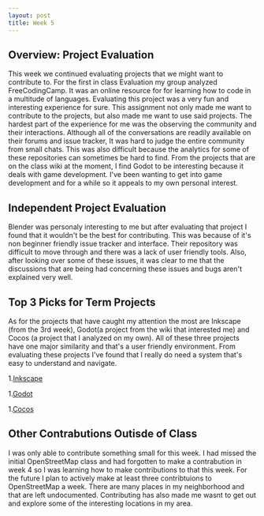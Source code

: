 ```yaml
---
layout: post
title: Week 5
---
```

## Overview: Project Evaluation 
  This week we continued evaluating projects that we might want to contribute to. 
For the first in class Evaluation my group analyzed FreeCodingCamp. 
It was an online resource for for learning how to code in a multitude of languages.
Evaluating this project was a very fun and interesting experience for sure. 
This assignment not only made me want to contribute to the projects, but also made me want to use said projects.
The hardest part of the experience for me was the observing the community and their interactions. 
Although all of the conversations are readily available on their forums and issue tracker, It was hard to judge the entire community from small chats.
This was also difficult because the analytics for some of these repositories can sometimes be hard to find.
From the projects that are on the class wiki at the moment, I find Godot to be interesting because it deals with game development.
I've been wanting to get into game development and for a while so it appeals to my own personal interest. 

## Independent Project Evaluation
Blender was personaly interesting to me but after evaluating that project I found that it wouldn't  be the best for contributing.
This was because of it's non beginner friendly issue tracker and interface. 
Their repository was difficult to move through and there was a lack of user friendly tools. 
Also, after looking over some of these issues, it was clear to me that the discussions that are being had concerning these issues and bugs aren't explained very well.

## Top 3 Picks for Term Projects
As for the projects that have caught my attention the most are Inkscape (from the 3rd week), Godot(a project from the wiki that interested me) and Cocos (a project that I analyzed on my own). 
All of these three projects have one major similarity and that's a user friendly environment. 
From evaluating these projects I've found that I really do need a system that's easy to understand and navigate.

  1.[Inkscape](https://inkscape.org/)
  
  1.[Godot](https://godotengine.org/)
  
  1.[Cocos](https://www.cocos.com/en/)

## Other Contrabutions Outisde of Class
I was only able to contribute something small for this week. I had missed the initial OpenStreetMap class and had forgotten to make a contrabution in week 4 so I was learning how to make contributions to that this week. For the future I plan to actively make at least three contribtuions to OpenStreetMap a week. There are many places in my neighborhood and that are left undocumented. Contributing has also made me wasnt to get out and explore some of the interesting locations in my area. 
